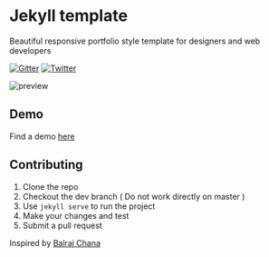 # Jekyll template
Beautiful responsive portfolio style template for designers and web developers

[![Gitter](https://badges.gitter.im/nikrich/jekyll-slender-template.svg)](https://gitter.im/nikrich/jekyll-slender-template?utm_source=badge&utm_medium=badge&utm_campaign=pr-badge)
[![Twitter](https://img.shields.io/badge/Twitter-@slender_rich-blue.svg?style=flat)](http://twitter.com/https://twitter.com/slender_rich)

![preview](http://i.imgur.com/9Nz6Ib9.jpg)

## Demo
Find a demo [here](http://nikrich.github.io/jekyll-slender-template/#)

## Contributing

1. Clone the repo
2. Checkout the dev branch ( Do not work directly on master )
3. Use ```jekyll serve``` to run the project
4. Make your changes and test
5. Submit a pull request


Inspired by [Balraj Chana](https://dribbble.com/shots/2380700-New-Portfolio-Site-Live)
